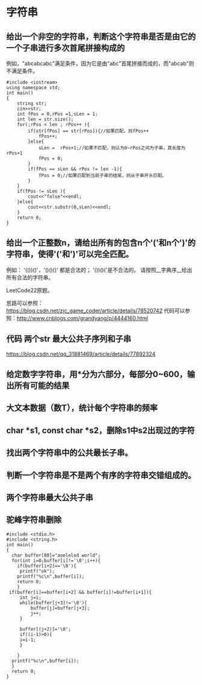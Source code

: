 # 字符串

## 给出一个非空的字符串，判断这个字符串是否是由它的一个子串进行多次首尾拼接构成的

例如，"abcabcabc"满足条件，因为它是由"abc"首尾拼接而成的，而"abcab"则不满足条件。 

```
#include <iostream>
using namespace std;
int main()
{
    string str;
    cin>>str;
    int fPos = 0,rPos =1,sLen = 1;
    int len = str.size();
    for(;rPos < len ; rPos++ ){
        if(str[fPos] == str[rPos]){//如果匹配，则fPos++
            fPos++;
        }else{
            sLen =  rPos+1;//如果不匹配，则认为0~rPos之间为子串，其长度为rPos+1
            fPos = 0;
        }
        if(fPos == sLen && rPos != len -1){
            fPos = 0;//如果匹配到当前子串的结尾，则从子串开头匹配。
        }
    }
    if(fPos != sLen ){
        cout<<"false"<<endl;
    }else{
        cout<<str.substr(0,sLen)<<endl;
    }
    return 0;
}
```

## 给出一个正整数n，请给出所有的包含n个'('和n个')'的字符串，使得'('和')'可以完全匹配。
例如：
'(())()'，'()()()' 都是合法的；
'())()('是不合法的。
请按照__字典序__给出所有合法的字符串。 


LeetCode22原题。

思路可以参照：https://blog.csdn.net/zjc_game_coder/article/details/78520742
代码可以参照：http://www.cnblogs.com/grandyang/p/4444160.html

## 代码 两个str 最大公共子序列和子串

https://blog.csdn.net/qq_31881469/article/details/77892324

## 给定数字字符串，用*分为六部分，每部分0~600，输出所有可能的结果

## 大文本数据（数T），统计每个字符串的频率

## char *s1, const char *s2，删除s1中s2出现过的字符

## 找出两个字符串中的公共最长子串。

## 判断一个字符串是不是两个有序的字符串交错组成的。

## 两个字符串最大公共子串

## 驼峰字符串删除

```
#include <stdio.h>
#include <string.h>
int main()
{
  char buffer[80]="aoelelod world";
  for(int i=0;buffer[i]!='\0';i++){
    if(buffer[i+2]=='\0'){
     printf("ok");
    printf("%c\n",buffer[i]);
    return 0;
    }
 if(buffer[i]==buffer[i+2] && buffer[i]!=buffer[i+1]){
     int j=i;
     while(buffer[j+3]!='\0'){
         buffer[j]=buffer[j+3];
         j++;
     }

     buffer[(j+2)]='\0';
     if((i-1)>0){
     i=i-1;
     }

    }
  printf("%c\n",buffer[i]);
  }
  return 0;
}
```